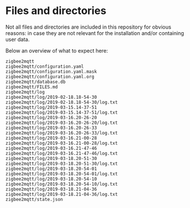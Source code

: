 # Files and directories

Not all files and directories are included in this repository for obvious reasons: in case they are not relevant for the installation and/or containing user data.

Below an overview of what to expect here:
```
zigbee2mqtt
zigbee2mqtt/configuration.yaml
zigbee2mqtt/configuration.yaml.mask
zigbee2mqtt/configuration.yaml.org
zigbee2mqtt/database.db
zigbee2mqtt/FILES.md
zigbee2mqtt/log
zigbee2mqtt/log/2019-02-18.18-54-30
zigbee2mqtt/log/2019-02-18.18-54-30/log.txt
zigbee2mqtt/log/2019-03-15.14-37-51
zigbee2mqtt/log/2019-03-15.14-37-51/log.txt
zigbee2mqtt/log/2019-03-16.20-26-20
zigbee2mqtt/log/2019-03-16.20-26-20/log.txt
zigbee2mqtt/log/2019-03-16.20-26-33
zigbee2mqtt/log/2019-03-16.20-26-33/log.txt
zigbee2mqtt/log/2019-03-16.21-00-28
zigbee2mqtt/log/2019-03-16.21-00-28/log.txt
zigbee2mqtt/log/2019-03-16.21-47-46
zigbee2mqtt/log/2019-03-16.21-47-46/log.txt
zigbee2mqtt/log/2019-03-18.20-51-30
zigbee2mqtt/log/2019-03-18.20-51-30/log.txt
zigbee2mqtt/log/2019-03-18.20-54-01
zigbee2mqtt/log/2019-03-18.20-54-01/log.txt
zigbee2mqtt/log/2019-03-18.20-54-10
zigbee2mqtt/log/2019-03-18.20-54-10/log.txt
zigbee2mqtt/log/2019-03-18.21-04-36
zigbee2mqtt/log/2019-03-18.21-04-36/log.txt
zigbee2mqtt/state.json
```
